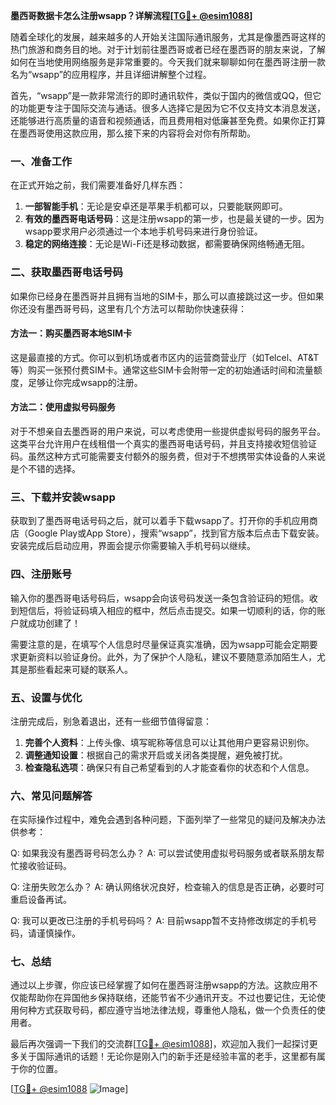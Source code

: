 **墨西哥数据卡怎么注册wsapp？详解流程[[TG💪+ @esim1088](https://t.me/s/esim1088)]**

随着全球化的发展，越来越多的人开始关注国际通讯服务，尤其是像墨西哥这样的热门旅游和商务目的地。对于计划前往墨西哥或者已经在墨西哥的朋友来说，了解如何在当地使用网络服务是非常重要的。今天我们就来聊聊如何在墨西哥注册一款名为“wsapp”的应用程序，并且详细讲解整个过程。

首先，“wsapp”是一款非常流行的即时通讯软件，类似于国内的微信或QQ，但它的功能更专注于国际交流与通话。很多人选择它是因为它不仅支持文本消息发送，还能够进行高质量的语音和视频通话，而且费用相对低廉甚至免费。如果你正打算在墨西哥使用这款应用，那么接下来的内容将会对你有所帮助。

### 一、准备工作

在正式开始之前，我们需要准备好几样东西：

1. **一部智能手机**：无论是安卓还是苹果手机都可以，只要能联网即可。
2. **有效的墨西哥电话号码**：这是注册wsapp的第一步，也是最关键的一步。因为wsapp要求用户必须通过一个本地手机号码来进行身份验证。
3. **稳定的网络连接**：无论是Wi-Fi还是移动数据，都需要确保网络畅通无阻。

### 二、获取墨西哥电话号码

如果你已经身在墨西哥并且拥有当地的SIM卡，那么可以直接跳过这一步。但如果你还没有墨西哥号码，这里有几个方法可以帮助你快速获得：

#### 方法一：购买墨西哥本地SIM卡
这是最直接的方式。你可以到机场或者市区内的运营商营业厅（如Telcel、AT&T等）购买一张预付费SIM卡。通常这些SIM卡会附带一定的初始通话时间和流量额度，足够让你完成wsapp的注册。

#### 方法二：使用虚拟号码服务
对于不想亲自去墨西哥的用户来说，可以考虑使用一些提供虚拟号码的服务平台。这类平台允许用户在线租借一个真实的墨西哥电话号码，并且支持接收短信验证码。虽然这种方式可能需要支付额外的服务费，但对于不想携带实体设备的人来说是个不错的选择。

### 三、下载并安装wsapp

获取到了墨西哥电话号码之后，就可以着手下载wsapp了。打开你的手机应用商店（Google Play或App Store），搜索“wsapp”，找到官方版本后点击下载安装。安装完成后启动应用，界面会提示你需要输入手机号码以继续。

### 四、注册账号

输入你的墨西哥电话号码后，wsapp会向该号码发送一条包含验证码的短信。收到短信后，将验证码填入相应的框中，然后点击提交。如果一切顺利的话，你的账户就成功创建了！

需要注意的是，在填写个人信息时尽量保证真实准确，因为wsapp可能会定期要求更新资料以验证身份。此外，为了保护个人隐私，建议不要随意添加陌生人，尤其是那些看起来可疑的联系人。

### 五、设置与优化

注册完成后，别急着退出，还有一些细节值得留意：

1. **完善个人资料**：上传头像、填写昵称等信息可以让其他用户更容易识别你。
2. **调整通知设置**：根据自己的需求开启或关闭各类提醒，避免被打扰。
3. **检查隐私选项**：确保只有自己希望看到的人才能查看你的状态和个人信息。

### 六、常见问题解答

在实际操作过程中，难免会遇到各种问题，下面列举了一些常见的疑问及解决办法供参考：

Q: 如果我没有墨西哥号码怎么办？
A: 可以尝试使用虚拟号码服务或者联系朋友帮忙接收验证码。

Q: 注册失败怎么办？
A: 确认网络状况良好，检查输入的信息是否正确，必要时可重启设备再试。

Q: 我可以更改已注册的手机号码吗？
A: 目前wsapp暂不支持修改绑定的手机号码，请谨慎操作。

### 七、总结

通过以上步骤，你应该已经掌握了如何在墨西哥注册wsapp的方法。这款应用不仅能帮助你在异国他乡保持联络，还能节省不少通讯开支。不过也要记住，无论使用何种方式获取号码，都应遵守当地法律法规，尊重他人隐私，做一个负责任的使用者。

最后再次强调一下我们的交流群[[TG💪+ @esim1088](https://t.me/s/esim1088)]，欢迎加入我们一起探讨更多关于国际通讯的话题！无论你是刚入门的新手还是经验丰富的老手，这里都有属于你的位置。

[[TG💪+ @esim1088](https://t.me/s/esim1088) ![Image](https://i.postimg.cc/4NQfJmqS/Snipaste-2025-05-13-00-14-12.png)]